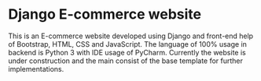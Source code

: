 <h1>Django E-commerce website</h1>

This is an E-commerce website developed using Django and front-end help of Bootstrap, HTML, CSS and JavaScript. 
The language of 100% usage in backend is Python 3 with IDE usage of PyCharm. Currently the website is under construction and the main consist of the base template for further 
implementations.

